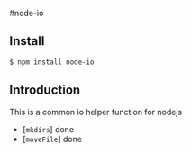 #node-io

## Install

```sh
$ npm install node-io
```

## Introduction

This is a common io helper function for nodejs

* [`mkdirs`] done
* [`moveFile`] done
